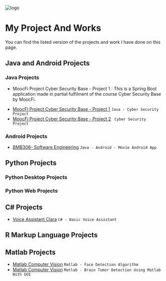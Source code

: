 ![logo](/logo.png)
# My Project And Works

You can find the listed version of the projects and work I have done on this page.
##  Java and Android Projects
### Java Projects
* MoocFi Project Cyber Security Base - Project 1 : This is a Spring Boot application made in partial fulfilment of the course Cyber Security Base by MoocFi.
- [MoocFi Project Cyber Security Base - Project 1](https://github.com/ugurilgin/MoocFiProject-1) `Java - Cyber Security Project`
- [MoocFi Project Cyber Security Base - Project 2](https://github.com/ugurilgin/MoocFiProject-2) ` Cyber Security Project`
### Android Projects
- [BMB306- Software Engineering](https://github.com/ugurilgin/BMB306-Yazilim-Muhendisligi) `Java - Android - Movie Android App`
## Python Projects
###  Python Desktop Projects
###  Python Web Projects
## C# Projects
- [Voice Assistant Clara](https://github.com/ugurilgin/Voice-Assistant-Clara) `C# - Basic Voice Assistant`
## R Markup Language Projects
## Matlab Projects
- [Matlab Computer Vision](https://github.com/ugurilgin/Matlab-Computer-Vision) `Matlab - Face Detection Algorithm`
- [Matlab Computer Vision](https://github.com/ugurilgin/Brain-Tumor-Detection-in-Matlab) `Matlab - Brain Tumor Detection Using Matlab With GUI`

 
